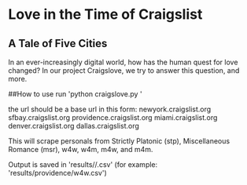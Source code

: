 # Love in the Time of Craigslist
## A Tale of Five Cities
In an ever-increasingly digital world, how has the human quest for love changed? In our project Craigslove, we try to answer this question, and more.

##How to use 
run 'python craigslove.py <url>'

the url should be a base url in this form:
newyork.craigslist.org
sfbay.craigslist.org
providence.craigslist.org
miami.craigslist.org
denver.craigslist.org
dallas.craigslist.org

This will scrape personals from Strictly Platonic (stp), Miscellaneous Romance (msr), w4w, w4m, m4w, and m4m.

Output is saved in 'results/<city>/<query>.csv' (for example: 'results/providence/w4w.csv')